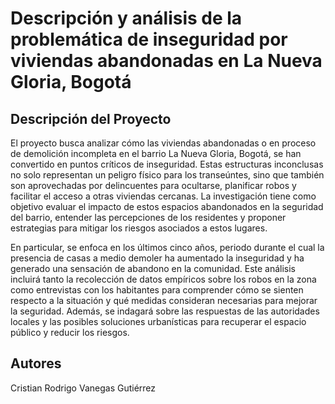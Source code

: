 # Descripción y análisis de la problemática de inseguridad por viviendas abandonadas en La Nueva Gloria, Bogotá
## Descripción del Proyecto
El proyecto busca analizar cómo las viviendas abandonadas o en proceso de demolición incompleta en el barrio La Nueva Gloria, Bogotá, se han convertido en puntos críticos de inseguridad. Estas estructuras inconclusas no solo representan un peligro físico para los transeúntes, sino que también son aprovechadas por delincuentes para ocultarse, planificar robos y facilitar el acceso a otras viviendas cercanas. La investigación tiene como objetivo evaluar el impacto de estos espacios abandonados en la seguridad del barrio, entender las percepciones de los residentes y proponer estrategias para mitigar los riesgos asociados a estos lugares.

En particular, se enfoca en los últimos cinco años, periodo durante el cual la presencia de casas a medio demoler ha aumentado la inseguridad y ha generado una sensación de abandono en la comunidad. Este análisis incluirá tanto la recolección de datos empíricos sobre los robos en la zona como entrevistas con los habitantes para comprender cómo se sienten respecto a la situación y qué medidas consideran necesarias para mejorar la seguridad. Además, se indagará sobre las respuestas de las autoridades locales y las posibles soluciones urbanísticas para recuperar el espacio público y reducir los riesgos.
## Autores
Cristian Rodrigo Vanegas Gutiérrez
